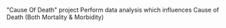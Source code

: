 "Cause Of Death" project
Perform data analysis which influences Cause of Death (Both Mortality & Morbidity)


